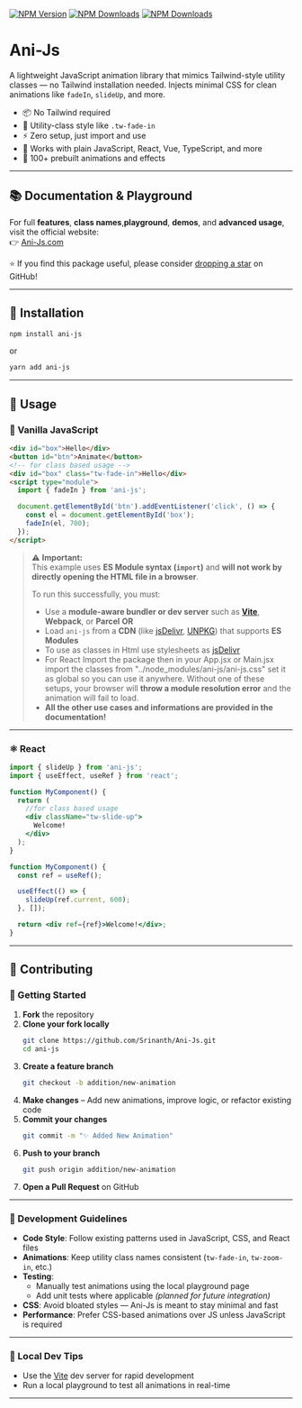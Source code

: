[![NPM Version](https://img.shields.io/npm/v/ani-js?color=F3FC6F)](https://www.npmjs.com/package/ani-js)
[![NPM Downloads](https://img.shields.io/npm/dt/ani-js?color=F3FC6F)](https://www.npmjs.com/package/ani-js)
[![NPM Downloads](https://img.shields.io/npm/dw/ani-js?color=F3FC6F)](https://www.npmjs.com/package/ani-js)
# Ani-Js

A lightweight JavaScript animation library that mimics Tailwind-style utility classes — no Tailwind installation needed. Injects minimal CSS for clean animations like `fadeIn`, `slideUp`, and more.

- 📦 No Tailwind required  
- 💨 Utility-class style like `.tw-fade-in`  
- ⚡ Zero setup, just import and use  
- 🧩 Works with plain JavaScript, React, Vue, TypeScript, and more  
- 🎨 100+ prebuilt animations and effects

---
## 📚 Documentation & Playground

For full **features**, **class names**,**playground**, **demos**, and **advanced usage**, visit the official website:  
👉 [Ani-Js.com](https://ani-js.vercel.app/)

⭐ If you find this package useful, please consider [dropping a star](https://github.com/Srinanth/ani-js) on GitHub!

---

## 🚀 Installation

```bash
npm install ani-js
```

or

```bash
yarn add ani-js
```

---

## 🔧 Usage

### 📜 Vanilla JavaScript

```html
<div id="box">Hello</div>
<button id="btn">Animate</button>
<!-- for class based usage -->
<div id="box" class="tw-fade-in">Hello</div>
<script type="module">
  import { fadeIn } from 'ani-js';

  document.getElementById('btn').addEventListener('click', () => {
    const el = document.getElementById('box');
    fadeIn(el, 700);
  });
</script>
```
> ⚠️ **Important:**  
> This example uses **ES Module syntax (`import`)** and **will not work by directly opening the HTML file in a browser**.  
>
> To run this successfully, you must:
> - Use a **module-aware bundler or dev server** such as **[Vite](https://vitejs.dev/)**, **Webpack**, or **Parcel**
> **OR**
> - Load `ani-js` from a **CDN** (like [jsDelivr](https://cdn.jsdelivr.net/npm/ani-js@latest/index.js), [UNPKG](https://app.unpkg.com/ani-js@1.4.0/files/index.js)) that 
> supports **ES Modules**
> - To use as classes in Html use stylesheets as [jsDelivr](https://cdn.jsdelivr.net/npm/ani-js@latest/ani-js.css)
> - For React Import the package then in your App.jsx or Main.jsx import the classes from "../node_modules/ani-js/ani-js.css" set it as global so you can use it anywhere.
> Without one of these setups, your browser will **throw a module resolution error** and the animation will fail to load.
> - **All the other use cases and informations are provided in the documentation!**
---

### ⚛️ React

```jsx
import { slideUp } from 'ani-js';
import { useEffect, useRef } from 'react';

function MyComponent() {
  return (
    //for class based usage
    <div className="tw-slide-up">
      Welcome!
    </div>
  );
}

function MyComponent() {
  const ref = useRef();

  useEffect(() => {
    slideUp(ref.current, 600);
  }, []);

  return <div ref={ref}>Welcome!</div>;
}
```

---

## 🤝 Contributing

### 🧭 Getting Started

1. **Fork** the repository  
2. **Clone your fork locally**  
   ```bash
   git clone https://github.com/Srinanth/Ani-Js.git
   cd ani-js
   ```
3. **Create a feature branch**  
   ```bash
   git checkout -b addition/new-animation
   ```
4. **Make changes** – Add new animations, improve logic, or refactor existing code  
5. **Commit your changes**  
   ```bash
   git commit -m "✨ Added New Animation"
   ```
6. **Push to your branch**  
   ```bash
   git push origin addition/new-animation
   ```
7. **Open a Pull Request** on GitHub

---

### 📐 Development Guidelines

- **Code Style**: Follow existing patterns used in JavaScript, CSS, and React files  
- **Animations**: Keep utility class names consistent (`tw-fade-in`, `tw-zoom-in`, etc.)
- **Testing**:
  - Manually test animations using the local playground page  
  - Add unit tests where applicable *(planned for future integration)*
- **CSS**: Avoid bloated styles — Ani-Js is meant to stay minimal and fast  
- **Performance**: Prefer CSS-based animations over JS unless JavaScript is required

---

### 🧪 Local Dev Tips

- Use the [Vite](https://vitejs.dev) dev server for rapid development  
- Run a local playground to test all animations in real-time  

---